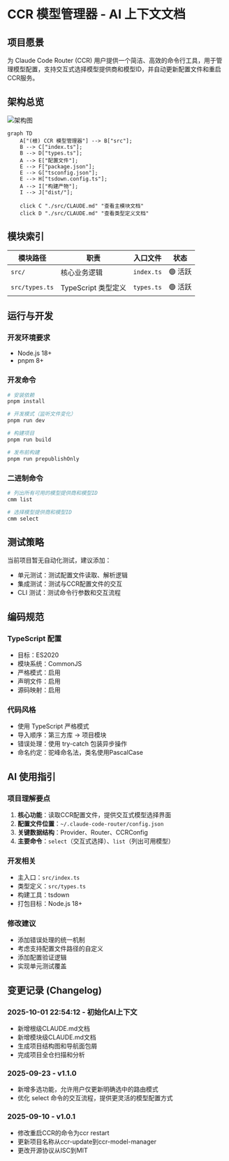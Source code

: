 # CCR 模型管理器 - AI 上下文文档

## 项目愿景

为 Claude Code Router (CCR) 用户提供一个简洁、高效的命令行工具，用于管理模型配置，支持交互式选择模型提供商和模型ID，并自动更新配置文件和重启CCR服务。

## 架构总览

![架构图](https://img.shields.io/badge/Architecture-TS_CLI-blue?style=for-the-badge&logo=typescript)

```mermaid
graph TD
    A["(根) CCR 模型管理器"] --> B["src"];
    B --> C["index.ts"];
    B --> D["types.ts"];
    A --> E["配置文件"];
    E --> F["package.json"];
    E --> G["tsconfig.json"];
    E --> H["tsdown.config.ts"];
    A --> I["构建产物"];
    I --> J["dist/"];

    click C "./src/CLAUDE.md" "查看主模块文档"
    click D "./src/CLAUDE.md" "查看类型定义文档"
```

## 模块索引

| 模块路径 | 职责 | 入口文件 | 状态 |
|---------|------|---------|------|
| `src/` | 核心业务逻辑 | `index.ts` | 🟢 活跃 |
| `src/types.ts` | TypeScript 类型定义 | `types.ts` | 🟢 活跃 |

## 运行与开发

### 开发环境要求
- Node.js 18+
- pnpm 8+

### 开发命令
```bash
# 安装依赖
pnpm install

# 开发模式（监听文件变化）
pnpm run dev

# 构建项目
pnpm run build

# 发布前构建
pnpm run prepublishOnly
```

### 二进制命令
```bash
# 列出所有可用的模型提供商和模型ID
cmm list

# 选择模型提供商和模型ID
cmm select
```

## 测试策略

当前项目暂无自动化测试，建议添加：
- 单元测试：测试配置文件读取、解析逻辑
- 集成测试：测试与CCR配置文件的交互
- CLI 测试：测试命令行参数和交互流程

## 编码规范

### TypeScript 配置
- 目标：ES2020
- 模块系统：CommonJS
- 严格模式：启用
- 声明文件：启用
- 源码映射：启用

### 代码风格
- 使用 TypeScript 严格模式
- 导入顺序：第三方库 → 项目模块
- 错误处理：使用 try-catch 包装异步操作
- 命名约定：驼峰命名法，类名使用PascalCase

## AI 使用指引

### 项目理解要点
1. **核心功能**：读取CCR配置文件，提供交互式模型选择界面
2. **配置文件位置**：`~/.claude-code-router/config.json`
3. **关键数据结构**：Provider、Router、CCRConfig
4. **主要命令**：`select`（交互式选择）、`list`（列出可用模型）

### 开发相关
- 主入口：`src/index.ts`
- 类型定义：`src/types.ts`
- 构建工具：tsdown
- 打包目标：Node.js 18+

### 修改建议
- 添加错误处理的统一机制
- 考虑支持配置文件路径的自定义
- 添加配置验证逻辑
- 实现单元测试覆盖

## 变更记录 (Changelog)

### 2025-10-01 22:54:12 - 初始化AI上下文
- 新增根级CLAUDE.md文档
- 新增模块级CLAUDE.md文档
- 生成项目结构图和导航面包屑
- 完成项目全仓扫描和分析

### 2025-09-23 - v1.1.0
- 新增多选功能，允许用户仅更新明确选中的路由模式
- 优化 select 命令的交互流程，提供更灵活的模型配置方式

### 2025-09-10 - v1.0.1
- 修改重启CCR的命令为ccr restart
- 更新项目名称从ccr-update到ccr-model-manager
- 更改开源协议从ISC到MIT
